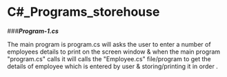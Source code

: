 # C#_Programs_storehouse

###***Program-1.cs***

The main program is program.cs will asks the user to enter a number of employees details to print on the screen window & when the main program "program.cs" calls it will calls the 
"Employee.cs" file/program to get the details of employee which is entered by user & storing/printing it in order .
